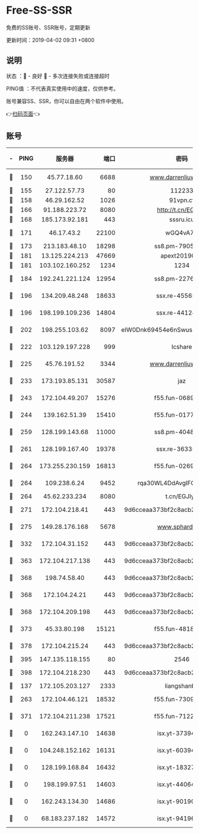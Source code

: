 # Free-SS-SSR

免费的SS账号、SSR账号，定期更新

更新时间：2019-04-02 09:31 +0800

## 说明

状态     ：🙂 - 良好 🙁 - 多次连接失败或连接超时

PING值   ：不代表真实使用中的速度，仅供参考。

账号兼容SS、SSR，你可以自由在两个软件中使用。

👉[扫码页面](https://liesauer.github.io/Free-SS-SSR/)👈

## 账号

|-|PING|服务器|端口|密码|加密方式|区域|
|:----:|:----:|:-----:|-----:|:----:|:----:|:----:|
|🙂|150|45.77.18.60|6688|www.darrenliuwei.com|aes-256-cfb|JP|
|🙂|155|27.122.57.73|80|112233|chacha20|CN|
|🙂|158|46.29.162.52|1026|91vpn.cf|rc4-md5|RU|
|🙂|166|91.188.223.72|8080|http://t.cn/EGJIyrl|rc4-md5|RU|
|🙂|168|185.173.92.181|443|sssru.icu|rc4-md5|RU|
|🙂|171|46.17.43.2|22100|wGQ4vA7D|aes-256-gcm|RU|
|🙂|173|213.183.48.10|18298|ss8.pm-79052451|rc4-md5|RU|
|🙂|181|13.125.224.213|47669|apext2019001|chacha20|KR|
|🙂|181|103.102.160.252|1234|1234|rc4-md5|JP|
|🙂|184|192.241.221.124|12954|ss8.pm-22766705|aes-256-cfb|US|
|🙂|196|134.209.48.248|18633|ssx.re-45565210|aes-256-cfb|US|
|🙂|196|198.199.109.236|14804|ssx.re-44124344|aes-256-cfb|US|
|🙂|202|198.255.103.62|8097|eIW0Dnk69454e6nSwuspv9DmS201tQ0D|aes-256-cfb|US|
|🙂|222|103.129.197.228|999|lcshare|aes-256-cfb|CN|
|🙂|225|45.76.191.52|3344|www.darrenliuwei.com|aes-256-cfb|AU|
|🙂|233|173.193.85.131|30587|jaz|aes-256-cfb|US|
|🙂|243|172.104.49.207|15276|f55.fun-06892021|aes-256-cfb|SG|
|🙂|244|139.162.51.39|15410|f55.fun-01775973|aes-256-cfb|SG|
|🙂|259|128.199.143.68|11000|ss8.pm-40482741|aes-256-cfb|SG|
|🙂|261|128.199.167.40|19378|ssx.re-36335302|aes-256-cfb|SG|
|🙂|264|173.255.230.159|16813|f55.fun-02691027|aes-256-cfb|US|
|🙂|264|109.238.6.24|9452|rqa30WL4DdAvgIFG6Fs3znzTa|aes-256-cfb|FR|
|🙂|264|45.62.233.234|8080|t.cn/EGJIyrl|rc4-md5|CA|
|🙂|271|172.104.218.41|443|9d6cceaa373bf2c8acb22e60b6a58be6|aes-256-cfb|US|
|🙂|275|149.28.176.168|5678|www.sphard.com|aes-256-cfb|SG|
|🙂|332|172.104.31.152|443|9d6cceaa373bf2c8acb22e60b6a58be6|aes-256-cfb|US|
|🙂|363|172.104.217.138|443|9d6cceaa373bf2c8acb22e60b6a58be6|aes-256-cfb|US|
|🙂|368|198.74.58.40|443|9d6cceaa373bf2c8acb22e60b6a58be6|aes-256-cfb|US|
|🙂|368|172.104.24.21|443|9d6cceaa373bf2c8acb22e60b6a58be6|aes-256-cfb|US|
|🙂|368|172.104.209.198|443|9d6cceaa373bf2c8acb22e60b6a58be6|aes-256-cfb|US|
|🙂|373|45.33.80.198|15121|f55.fun-48185620|aes-256-cfb|US|
|🙂|378|172.104.215.24|443|9d6cceaa373bf2c8acb22e60b6a58be6|aes-256-cfb|US|
|🙂|395|147.135.118.155|80|2546|chacha20|US|
|🙂|398|172.104.218.230|443|9d6cceaa373bf2c8acb22e60b6a58be6|aes-256-cfb|US|
|🙂|137|172.105.203.127|2333|liangshanbo|chacha20|JP|
|🙂|263|172.104.46.121|18532|f55.fun-73091809|aes-256-cfb|SG|
|🙂|371|172.104.211.238|17521|f55.fun-71226377|aes-256-cfb|US|
|🙁|0|162.243.147.10|14638|isx.yt-37394875|aes-256-cfb|US|
|🙁|0|104.248.152.162|16131|isx.yt-60394237|aes-256-cfb|SG|
|🙁|0|128.199.168.84|16432|isx.yt-18327519|aes-256-cfb|SG|
|🙁|0|198.199.97.51|14603|isx.yt-44064347|aes-256-cfb|US|
|🙁|0|162.243.134.30|14686|isx.yt-90190160|aes-256-cfb|US|
|🙁|0|68.183.237.182|14572|isx.yt-94196593|aes-256-cfb|SG|
